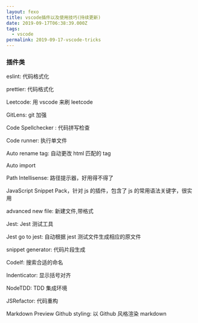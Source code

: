 ```yaml
---
layout: fexo
title: vscode插件以及使用技巧(持续更新)
date: 2019-09-17T06:38:39.000Z
tags:
  - vscode
permalink: 2019-09-17-vscode-tricks
---
```


### 插件类

eslint: 代码格式化

prettier: 代码格式化

Leetcode: 用 vscode 来刷 leetcode

GitLens: git 加强

Code Spellchecker : 代码拼写检查

Code runner: 执行单文件

Auto rename tag: 自动更改 html 匹配的 tag

Auto import

Path Intellisense: 路径提示器，好用得不得了

JavaScript Snippet Pack，针对 js 的插件，包含了 js 的常用语法关键字，很实用

advanced new file: 新建文件,带格式

Jest: Jest 测试工具

Jest go to jest: 自动根据 jest 测试文件生成相应的原文件

snippet generator: 代码片段生成

CodeIf: 搜索合适的命名

Indenticator: 显示括号对齐

NodeTDD: TDD 集成环境

JSRefactor: 代码重构

Markdown Preview Github styling: 以 Github 风格渲染 markdown
